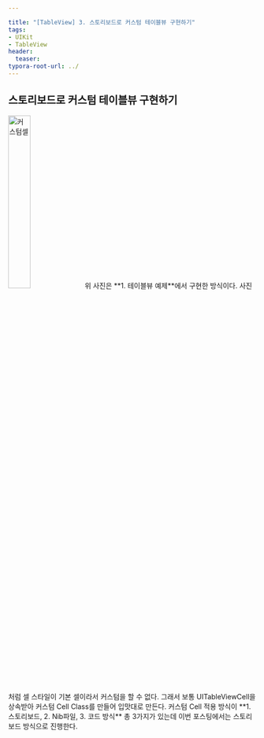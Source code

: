 ```yaml
---

title: "[TableView] 3. 스토리보드로 커스텀 테이블뷰 구현하기"
tags: 
- UIKit
- TableView
header: 
  teaser: 
typora-root-url: ../
---
```


<!-- <img src="/assets/img/2025-05-08-[UIKit]-tableView2/1.png" alt="1" width="50%"> -->

<!-- <img src="{{ '/assets/img/2025-05-08-[UIKit]-tableView2/1.png' | relative_url }}" alt="커스텀셀" width="30%"> -->

## 스토리보드로 커스텀 테이블뷰 구현하기

<img src="{{ '/assets/img/2025-05-08-[UIKit]-tableView3/image-20250509003319693.png' | relative_url }}" alt="커스텀셀" width="30%"> 
위 사진은 **1. 테이블뷰 예제**에서 구현한 방식이다. 사진처럼 셀 스타일이 기본 셀이라서 커스텀을 할 수 없다. 그래서 보통 UITableViewCell을 상속받아 커스텀 Cell Class를 만들어 입맛대로 만든다. 커스텀 Cell 적용 방식이 **1. 스토리보드, 2. Nib파일, 3. 코드 방식** 총 3가지가 있는데 이번 포스팅에서는 스토리보드 방식으로 진행한다.





